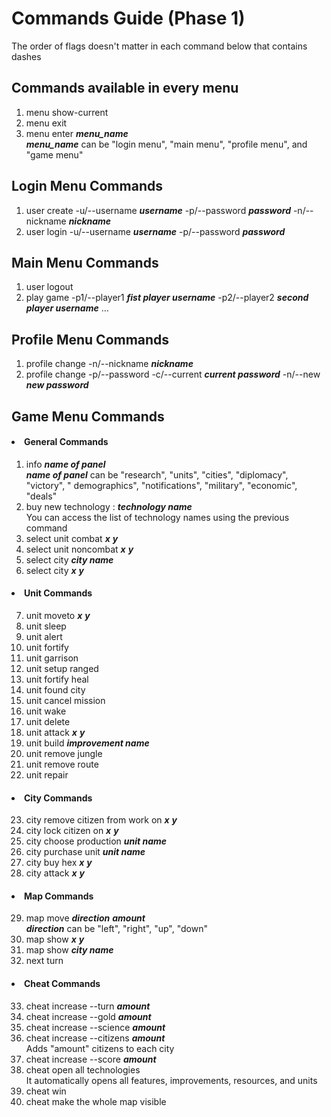 # Commands Guide (Phase 1)

The order of flags doesn't matter in each command below that contains dashes

## Commands available in every menu

1) menu show-current
2) menu exit
3) menu enter **_menu_name_** <br> **_menu_name_** can be "login menu", "main menu", "profile menu", and "game menu"

## Login Menu Commands

1) user create -u/--username **_username_** -p/--password **_password_** -n/--nickname **_nickname_**
2) user login -u/--username **_username_** -p/--password **_password_**

## Main Menu Commands

1) user logout
2) play game -p1/--player1 **_fist player username_** -p2/--player2 **_second player username_** ...

## Profile Menu Commands

1) profile change -n/--nickname **_nickname_**
2) profile change -p/--password -c/--current **_current password_** -n/--new **_new password_**

## Game Menu Commands

#### <li> General Commands

1) info **_name of panel_** <br> **_name of panel_** can be "research", "units", "cities", "diplomacy", "victory", "
   demographics", "notifications", "military", "economic", "deals"
2) buy new technology : **_technology name_** <br> You can access the list of technology names using the previous
   command
3) select unit combat **_x_** **_y_**
4) select unit noncombat **_x_** **_y_**
5) select city **_city name_**
6) select city **_x_** **_y_**

#### <li> Unit Commands

7) unit moveto **_x_** **_y_**
8) unit sleep
9) unit alert
10) unit fortify
11) unit garrison
12) unit setup ranged
13) unit fortify heal
14) unit found city
15) unit cancel mission
16) unit wake
17) unit delete
18) unit attack **_x_** **_y_**
19) unit build **_improvement name_**
20) unit remove jungle
21) unit remove route
22) unit repair

#### <li> City Commands

23) city remove citizen from work on **_x_** **_y_**
24) city lock citizen on **_x_** **_y_**
25) city choose production **_unit name_**
26) city purchase unit **_unit name_**
27) city buy hex **_x_** **_y_**
28) city attack **_x_** **_y_**

#### <li> Map Commands

29) map move **_direction_** **_amount_** <br> **_direction_** can be "left", "right", "up", "down"
30) map show **_x_** **_y_**
31) map show **_city name_**
32) next turn

#### <li> Cheat Commands

33) cheat increase --turn **_amount_**
34) cheat increase --gold **_amount_**
35) cheat increase --science **_amount_**
36) cheat increase --citizens **_amount_** <br> Adds "amount" citizens to each city
37) cheat increase --score **_amount_**
38) cheat open all technologies <br> It automatically opens all features, improvements, resources, and units
39) cheat win
40) cheat make the whole map visible